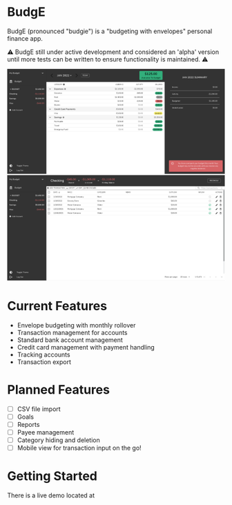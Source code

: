 # BudgE
BudgE (pronounced "budgie") is a "budgeting with envelopes" personal finance app.

:warning: BudgE still under active development and considered an 'alpha' version until more tests can be written to ensure functionality is maintained. :warning:

![Budget](images/budget.png)
![Account](images/account.png)

# Current Features
- Envelope budgeting with monthly rollover
- Transaction management for accounts
- Standard bank account management
- Credit card management with payment handling
- Tracking accounts
- Transaction export

# Planned Features
- [ ] CSV file import
- [ ] Goals
- [ ] Reports
- [ ] Payee management
- [ ] Category hiding and deletion
- [ ] Mobile view for transaction input on the go!

# Getting Started
There is a live demo located at
